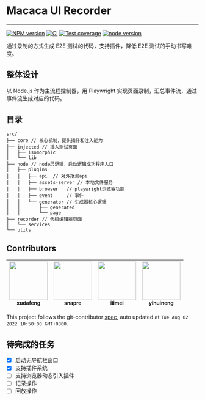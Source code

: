 # Macaca UI Recorder

---

[![NPM version][npm-image]][npm-url]
[![CI][ci-image]][ci-url]
[![Test coverage][codecov-image]][codecov-url]
[![node version][node-image]][node-url]

[npm-image]: https://img.shields.io/npm/v/macaca-recorder.svg?logo=npm
[npm-url]: https://npmjs.org/package/macaca-recorder
[ci-image]: https://github.com/macacajs/macaca-recorder/actions/workflows/ci.yml/badge.svg
[ci-url]: https://github.com/macacajs/macaca-recorder/actions/workflows/ci.yml
[codecov-image]: https://img.shields.io/codecov/c/github/macacajs/macaca-recorder.svg?logo=codecov
[codecov-url]: https://codecov.io/gh/macacajs/macaca-recorder
[node-image]: https://img.shields.io/badge/node.js-%3E=_16-green.svg?logo=node.js
[node-url]: http://nodejs.org/download/

通过录制的方式生成 E2E 测试的代码，支持插件，降低 E2E 测试的手动书写难度。

## 整体设计

以 Node.js 作为主流程控制器，用 Playwright 实现页面录制，汇总事件流，通过事件流生成对应的代码。

## 目录

```
src/
├── core // 核心机制，提供插件和注入能力
├── injected // 插入测试页面
│   ├── isomorphic
│   └── lib
├── node // node层逻辑，启动逻辑成功程序入口
│   ├── plugins
│   │   ├── api  // 对外报漏api
│   │   ├── assets-server // 本地文件服务
│   │   ├── browser   // playwright浏览器功能
│   │   ├── event     // 事件
│   │   └── generator // 生成器核心逻辑
│   │       ├── generated
│   │       └── page
├── recorder // 代码编辑器页面
│   └── services
└── utils
```

<!-- GITCONTRIBUTOR_START -->

## Contributors

|[<img src="https://avatars.githubusercontent.com/u/1011681?v=4" width="100px;"/><br/><sub><b>xudafeng</b></sub>](https://github.com/xudafeng)<br/>|[<img src="https://avatars.githubusercontent.com/u/52845048?v=4" width="100px;"/><br/><sub><b>snapre</b></sub>](https://github.com/snapre)<br/>|[<img src="https://avatars.githubusercontent.com/u/12947068?v=4" width="100px;"/><br/><sub><b>ilimei</b></sub>](https://github.com/ilimei)<br/>|[<img src="https://avatars.githubusercontent.com/u/10104168?v=4" width="100px;"/><br/><sub><b>yihuineng</b></sub>](https://github.com/yihuineng)<br/>|
| :---: | :---: | :---: | :---: |

This project follows the git-contributor [spec](https://github.com/xudafeng/git-contributor), auto updated at `Tue Aug 02 2022 10:50:00 GMT+0800`.

<!-- GITCONTRIBUTOR_END -->

## 待完成的任务

- [x] 启动无导航栏窗口
- [x] 支持插件系统
- [ ] 支持浏览器动态引入插件
- [ ] 记录操作
- [ ] 回放操作
